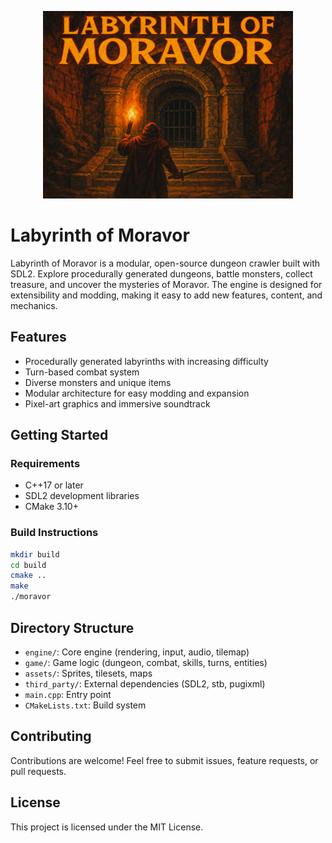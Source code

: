<p align="center">
  <img src="assets/Labyrinth_of_Moravor_Cover_800x600.png" alt="Labyrinth of Moravor Cover" width="400"/>
</p>

# Labyrinth of Moravor

Labyrinth of Moravor is a modular, open-source dungeon crawler built with SDL2. Explore procedurally generated dungeons, battle monsters, collect treasure, and uncover the mysteries of Moravor. The engine is designed for extensibility and modding, making it easy to add new features, content, and mechanics.

## Features
- Procedurally generated labyrinths with increasing difficulty
- Turn-based combat system
- Diverse monsters and unique items
- Modular architecture for easy modding and expansion
- Pixel-art graphics and immersive soundtrack

## Getting Started

### Requirements
- C++17 or later
- SDL2 development libraries
- CMake 3.10+

### Build Instructions
```sh
mkdir build
cd build
cmake ..
make
./moravor
```

## Directory Structure
- `engine/`: Core engine (rendering, input, audio, tilemap)
- `game/`: Game logic (dungeon, combat, skills, turns, entities)
- `assets/`: Sprites, tilesets, maps
- `third_party/`: External dependencies (SDL2, stb, pugixml)
- `main.cpp`: Entry point
- `CMakeLists.txt`: Build system

## Contributing
Contributions are welcome! Feel free to submit issues, feature requests, or pull requests.

## License
This project is licensed under the MIT License.
